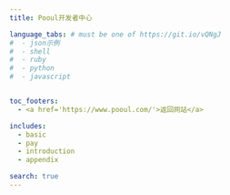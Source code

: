 ```yaml
---
title: Pooul开发者中心

language_tabs: # must be one of https://git.io/vQNgJ
#  - json示例
#  - shell
#  - ruby
#  - python
#  - javascript


toc_footers:
  - <a href='https://www.pooul.com/'>返回网站</a>

includes:
  - basic
  - pay
  - introduction
  - appendix

search: true
---
```











